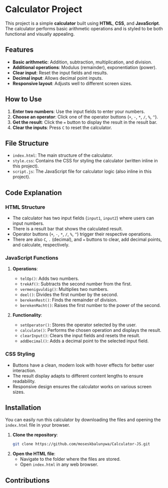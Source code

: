 # Calculator Project

This project is a simple **calculator** built using **HTML**, **CSS**, and **JavaScript**. The calculator performs basic arithmetic operations and is styled to be both functional and visually appealing.

## Features

- **Basic arithmetic**: Addition, subtraction, multiplication, and division.
- **Additional operations**: Modulus (remainder), exponentiation (power).
- **Clear input**: Reset the input fields and results.
- **Decimal input**: Allows decimal point inputs.
- **Responsive layout**: Adjusts well to different screen sizes.

## How to Use

1. **Enter two numbers**: Use the input fields to enter your numbers.
2. **Choose an operator**: Click one of the operator buttons (`+`, `-`, `*`, `/`, `%`, `^`).
3. **Get the result**: Click the `=` button to display the result in the result bar.
4. **Clear the inputs**: Press `C` to reset the calculator.

## File Structure

- `index.html`: The main structure of the calculator.
- `style.css`: Contains the CSS for styling the calculator (written inline in this project).
- `script.js`: The JavaScript file for calculator logic (also inline in this project).

## Code Explanation

### HTML Structure

- The calculator has two input fields (`input1`, `input2`) where users can input numbers.
- There is a result bar that shows the calculated result.
- Operator buttons (`+`, `-`, `*`, `/`, `%`, `^`) trigger their respective operations.
- There are also `C`, `.` (decimal), and `=` buttons to clear, add decimal points, and calculate, respectively.

### JavaScript Functions

1. **Operations**:
   - `telOp()`: Adds two numbers.
   - `trekAf()`: Subtracts the second number from the first.
   - `vermenigvuldig()`: Multiplies two numbers.
   - `deel()`: Divides the first number by the second.
   - `berekenRest()`: Finds the remainder of division.
   - `berekenMacht()`: Raises the first number to the power of the second.

2. **Functionality**:
   - `setOperator()`: Stores the operator selected by the user.
   - `calculate()`: Performs the chosen operation and displays the result.
   - `clearInput()`: Clears the input fields and resets the result.
   - `addDecimal()`: Adds a decimal point to the selected input field.

### CSS Styling

- Buttons have a clean, modern look with hover effects for better user interaction.
- The result display adapts to different content lengths to ensure readability.
- Responsive design ensures the calculator works on various screen sizes.

## Installation

You can easily run this calculator by downloading the files and opening the `index.html` file in your browser.

1. **Clone the repository**:
   ```bash
   git clone https://github.com/moseskbalunywa/Calculator-JS.git
   ```
2. **Open the HTML file**:
   - Navigate to the folder where the files are stored.
   - Open `index.html` in any web browser.

## Contributions
